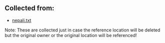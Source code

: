 ## Collected from:

- [nepali.txt](https://github.com/0xrabin/nepali_names)

Note: These are collected just in case the reference location will be deleted but the original owner or the original location will be referenced!
